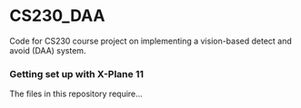 # CS230_DAA
Code for CS230 course project on implementing a vision-based detect and avoid (DAA) system.

### Getting set up with X-Plane 11
The files in this repository require...
